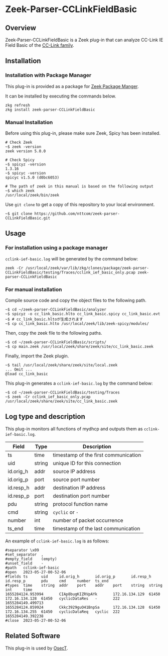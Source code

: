 # Zeek-Parser-CCLinkFieldBasic

## Overview

Zeek-Parser-CCLinkFieldBasic is a Zeek plug-in that can analyze CC-Link IE Field Basic of the [CC-Link family](https://www.cc-link.org/ja/cclink/index.html).

## Installation

### Installation with Package Manager

This plug-in is provided as a package for [Zeek Package Manger](https://docs.zeek.org/projects/package-manager/en/stable/index.html).

It can be installed by executing the commands below.
```
zkg refresh
zkg install zeek-parser-CCLinkFieldBasic
```

### Manual Installation

Before using this plug-in, please make sure Zeek, Spicy has been installed.
````
# Check Zeek
~$ zeek -version
zeek version 5.0.0

# Check Spicy
~$ spicyz -version
1.3.16
~$ spicyc -version
spicyc v1.5.0 (d0bc6053)

# The path of zeek in this manual is based on the following output
~$ which zeek
/usr/local/zeek/bin/zeek
````

Use `git clone` to get a copy of this repository to your local environment.
```
~$ git clone https://github.com/nttcom/zeek-parser-CCLinkFieldBasic.git
```

## Usage

### For installation using a package manager

`cclink-ief-basic.log` will be generated by the command below:

```
zeek -Cr /usr/local/zeek/var/lib/zkg/clones/package/zeek-parser-CCLinkFieldBasic/testing/Traces/cclink_ief_basic_only.pcap zeek-parser-CCLinkFieldBasic
```

### For manual installation

Compile source code and copy the object files to the following path.
```
~$ cd ~/zeek-parser-CCLinkFieldBasic/analyzer
~$ spicyz -o cc_link_basic.hlto cc_link_basic.spicy cc_link_basic.evt
~$ # cc_link_basic.hltoが生成されます
~$ cp cc_link_basic.hlto /usr/local/zeek/lib/zeek-spicy/modules/
```

Then, copy the zeek file to the following paths.
```
~$ cd ~/zeek-parser-CCLinkFieldBasic/scripts/
~$ cp main.zeek /usr/local/zeek/share/zeek/site/cc_link_basic.zeek
```

Finally, import the Zeek plugin.
```
~$ tail /usr/local/zeek/share/zeek/site/local.zeek
... Omit ...
@load cc_link_basic
```

This plug-in generates a `cclink-ief-basic.log` by the command below:
```
~$ cd ~/zeek-parser-CCLinkFieldBasic/testing/Traces
~$ zeek -Cr cclink_ief_basic_only.pcap /usr/local/zeek/share/zeek/site/cc_link_basic.zeek
```

## Log type and description

This plug-in monitors all functions of mydhcp and outputs them as `cclink-ief-basic.log`.

| Field | Type | Description |
| --- | --- | --- |
| ts | time | timestamp of the first communication |
| uid | string | unique ID for this connection |
| id.orig_h | addr | source IP address |
| id.orig_p | port | source port number |
| id.resp_h | addr | destination IP address  |
| id.resp_p | port | destination port number   |
| pdu | string | protocol function name |
| cmd | string | `cyclic` or `-` |
| number | int | number of packet occurrence |
| ts_end | time | timestamp of the last communication |

An example of `cclink-ief-basic.log` is as follows:
```
#separator \x09
#set_separator  ,
#empty_field    (empty)
#unset_field    -
#path   cclink-ief-basic
#open   2023-05-27-00-52-06
#fields ts      uid     id.orig_h       id.orig_p       id.resp_h       id.resp_p       pdu     cmd     number  ts_end
#types  time    string  addr    port    addr    port    string  string  int     time
1655284124.953994       CIAp8bugKIZRVpAYk       172.16.134.129  61450   172.16.134.128  61450   cyclicDataRes   -       222     1655284149.499713
1655284124.859924       Ckkc3929guO41BnpSa      172.16.134.128  61450   172.16.134.255  61450   cyclicDataReq   cyclic  222     1655284149.392238
#close  2023-05-27-00-52-06
```

## Related Software

This plug-in is used by [OsecT](https://github.com/nttcom/OsecT).
